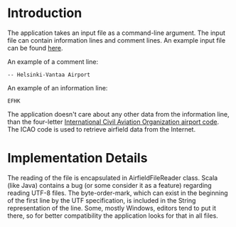 # Introduction #

The application takes an input file as a command-line argument. The input file can contain information lines and comment lines. An example input file can be found [here](http://airfield.googlecode.com/svn/example-input.txt).

An example of a comment line:
```
-- Helsinki-Vantaa Airport
```

An example of an information line:
```
EFHK
```

The application doesn't care about any other data from the information line, than the four-letter [International Civil Aviation Organization airport code](http://en.wikipedia.org/wiki/ICAO_airport_code). The ICAO code is used to retrieve airfield data from the Internet.

# Implementation Details #

The reading of the file is encapsulated in AirfieldFileReader class. Scala (like Java) contains a bug (or some consider it as a feature) regarding reading UTF-8 files. The byte-order-mark, which can exist in the beginning of the first line by the UTF specification, is included in the String representation of the line. Some, mostly Windows, editors tend to put it there, so for better compatibility the application looks for that in all files.